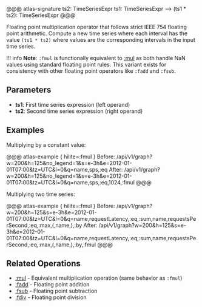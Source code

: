 @@@ atlas-signature
ts2: TimeSeriesExpr
ts1: TimeSeriesExpr
-->
(ts1 * ts2): TimeSeriesExpr
@@@

Floating point multiplication operator that follows strict IEEE 754 floating point arithmetic.
Compute a new time series where each interval has the value `(ts1 * ts2)` where values
are the corresponding intervals in the input time series.

!!! info
    **Note**: `:fmul` is functionally equivalent to [:mul](mul.md) as both handle NaN values
    using standard floating point rules. This variant exists for consistency with other
    floating point operators like `:fadd` and `:fsub`.

## Parameters

* **ts1**: First time series expression (left operand)
* **ts2**: Second time series expression (right operand)

## Examples

Multiplying by a constant value:

@@@ atlas-example { hilite=:fmul }
Before: /api/v1/graph?w=200&h=125&no_legend=1&s=e-3h&e=2012-01-01T07:00&tz=UTC&l=0&q=name,sps,:eq
After: /api/v1/graph?w=200&h=125&no_legend=1&s=e-3h&e=2012-01-01T07:00&tz=UTC&l=0&q=name,sps,:eq,1024,:fmul
@@@

Multiplying two time series:

@@@ atlas-example { hilite=:fmul }
Before: /api/v1/graph?w=200&h=125&s=e-3h&e=2012-01-01T07:00&tz=UTC&l=0&q=name,requestLatency,:eq,:sum,name,requestsPerSecond,:eq,:max,(,name,),:by
After: /api/v1/graph?w=200&h=125&s=e-3h&e=2012-01-01T07:00&tz=UTC&l=0&q=name,requestLatency,:eq,:sum,name,requestsPerSecond,:eq,:max,(,name,),:by,:fmul
@@@

## Related Operations

* [:mul](mul.md) - Equivalent multiplication operation (same behavior as `:fmul`)
* [:fadd](fadd.md) - Floating point addition
* [:fsub](fsub.md) - Floating point subtraction
* [:fdiv](fdiv.md) - Floating point division